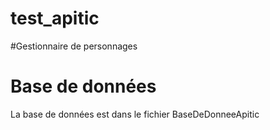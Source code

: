 # test_apitic

#Gestionnaire de personnages

# Base de données

La base de données est dans le fichier BaseDeDonneeApitic